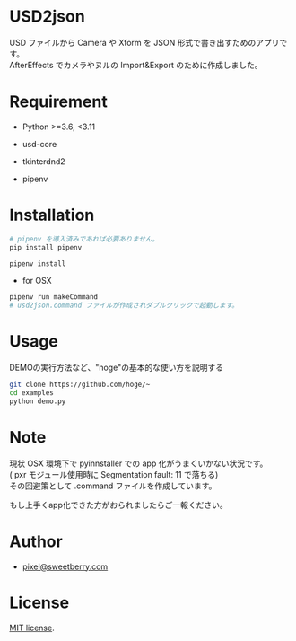 # USD2json

USD ファイルから Camera や Xform を JSON 形式で書き出すためのアプリです。  
AfterEffects でカメラやヌルの Import&Export のために作成しました。

# Requirement

* Python >=3.6, <3.11
* usd-core
* tkinterdnd2

* pipenv

# Installation

```bash
# pipenv を導入済みであれば必要ありません。
pip install pipenv
```
```bash
pipenv install
```

- for OSX
```bash
pipenv run makeCommand
# usd2json.command ファイルが作成されダブルクリックで起動します。
```
# Usage

DEMOの実行方法など、"hoge"の基本的な使い方を説明する

```bash
git clone https://github.com/hoge/~
cd examples
python demo.py
```

# Note

現状 OSX 環境下で pyinnstaller での app 化がうまくいかない状況です。  
( pxr モジュール使用時に Segmentation fault: 11 で落ちる)  
その回避策として .command ファイルを作成しています。

もし上手くapp化できた方がおられましたらご一報ください。

# Author

* pixel@sweetberry.com

# License

[MIT license](https://en.wikipedia.org/wiki/MIT_License).
